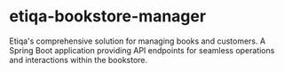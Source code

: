 # etiqa-bookstore-manager
Etiqa's comprehensive solution for managing books and customers. A Spring Boot application providing API endpoints for seamless operations and interactions within the bookstore.
